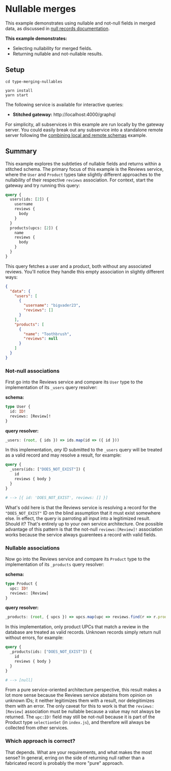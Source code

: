 # Nullable merges

This example demonstrates using nullable and not-null fields in merged data, as discussed in [null records documentation](https://www.graphql-tools.com/docs/stitch-type-merging#null-records).

**This example demonstrates:**

- Selecting nullability for merged fields.
- Returning nullable and not-nullable results.

## Setup

```shell
cd type-merging-nullables

yarn install
yarn start
```

The following service is available for interactive queries:

- **Stitched gateway:** http://localhost:4000/graphql

For simplicity, all subservices in this example are run locally by the gateway server. You could easily break out any subservice into a standalone remote server following the [combining local and remote schemas](../combining-local-and-remote-schemas) example.

## Summary

This example explores the subtleties of nullable fields and returns within a stitched schema. The primary focus of this example is the Reviews service, where the `User` and `Product` types take slightly different approaches to the nullability of their respective `reviews` association. For context, start the gateway and try running this query:

```graphql
query {
  users(ids: [2]) {
    username
    reviews {
      body
    }
  }
  products(upcs: [2]) {
    name
    reviews {
      body
    }
  }
}
```

This query fetches a user and a product, both without any associated reviews. You'll notice they handle this empty association in slightly different ways:

```json
{
  "data": {
    "users": [
      {
        "username": "bigvader23",
        "reviews": []
      }
    ],
    "products": [
      {
        "name": "Toothbrush",
        "reviews": null
      }
    ]
  }
}
```

### Not-null associations

First go into the Reviews service and compare its `User` type to the implementation of its `_users` query resolver:

**schema:**

```graphql
type User {
  id: ID!
  reviews: [Review]!
}
```

**query resolver:**

```js
_users: (root, { ids }) => ids.map(id => ({ id }))
```

In this implementation, _any_ ID submitted to the `_users` query will be treated as a valid record and may resolve a result, for example:

```graphql
query {
  _users(ids: ["DOES_NOT_EXIST"]) {
    id
    reviews { body }
  }
}

# --> [{ id: 'DOES_NOT_EXIST', reviews: [] }]
```

What's odd here is that the Reviews service is resolving a record for the `"DOES_NOT_EXIST"` ID on the blind assumption that it must exist somewhere else. In effect, the query is parroting all input into a legitimized result. Should it? That's entirely up to your own service architecture. One possible advantage of this pattern is that the not-null `reviews:[Review]!` association works because the service always guarentees a record with valid fields.

### Nullable associations

Now go into the Reviews service and compare its `Product` type to the implementation of its `_products` query resolver:

**schema:**

```graphql
type Product {
  upc: ID!
  reviews: [Review]
}
```

**query resolver:**

```js
_products: (root, { upcs }) => upcs.map(upc => reviews.find(r => r.productUpc === upc) ? ({ upc }) : null)
```

In this implementation, only product UPCs that match a review in the database are treated as valid records. Unknown records simply return null without errors, for example:

```graphql
query {
  _products(ids: ["DOES_NOT_EXIST"]) {
    id
    reviews { body }
  }
}

# --> [null]
```

From a pure service-oriented architecture perspective, this result makes a lot more sense because the Reviews service abstains from opinion on unknown IDs; it neither legitimizes them with a result, nor delegitimizes them with an error. The only caveat for this to work is that the `reviews:[Review]` association must be nullable because a value may not always be returned. The `upc:ID!` field may still be not-null because it is part of the Product type `selectionSet` (in `index.js`), and therefore will always be collected from other services.

### Which approach is correct?

That depends. What are your requirements, and what makes the most sense? In general, erring on the side of returning null rather than a fabricated record is probably the more "pure" approach.
